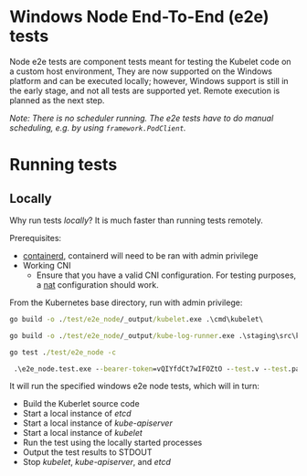 # Windows Node End-To-End (e2e) tests

Node e2e tests are component tests meant for testing the Kubelet code on a custom host environment,
 They are now supported on the Windows platform and can be executed locally; however, Windows support 
 is still in the early stage, and not all tests are supported yet.
 Remote execution is planned as the next step.

*Note: There is no scheduler running. The e2e tests have to do manual scheduling, e.g. by using `framework.PodClient`.*

# Running tests

## Locally

Why run tests *locally*? It is much faster than running tests remotely.

Prerequisites:
- [containerd](https://github.com/containerd/containerd/blob/main/docs/getting-started.md#installing-containerd-on-windows), 
containerd will need to be ran with admin privilege
- Working CNI
  - Ensure that you have a valid CNI configuration. For testing purposes, a [nat](https://www.jamessturtevant.com/posts/Windows-Containers-on-Windows-10-without-Docker-using-Containerd/) configuration should work. 

From the Kubernetes base directory, run with admin privilege:

```cmd
go build -o ./test/e2e_node/_output/kubelet.exe .\cmd\kubelet\ 

go build -o ./test/e2e_node/_output/kube-log-runner.exe .\staging\src\k8s.io\component-base\logs\kube-log-runner

go test ./test/e2e_node -c 

 .\e2e_node.test.exe --bearer-token=vQIYfdCt7wIFOZtO --test.v --test.paniconexit0 --container-runtime-endpoint "npipe://./pipe/containerd-containerd" --prepull-images=false --ginkgo.focus "when creating a windows static pod" --k8s-bin-dir ./test/e2e_node/_output/
```

It will run the specified windows e2e node tests, which will in turn:
- Build the Kuberlet source code
- Start a local instance of *etcd*
- Start a local instance of *kube-apiserver*
- Start a local instance of *kubelet*
- Run the test using the locally started processes
- Output the test results to STDOUT
- Stop *kubelet*, *kube-apiserver*, and *etcd*

